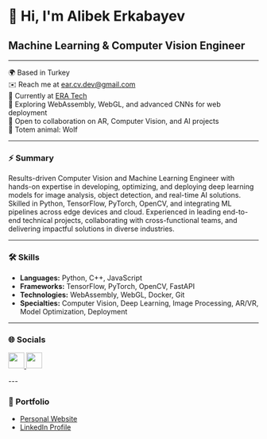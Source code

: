 # 👋 Hi, I'm Alibek Erkabayev

## Machine Learning & Computer Vision Engineer

---

🌍 Based in Turkey  
✉️ Reach me at [ear.cv.dev@gmail.com](mailto:ear.cv.dev@gmail.com)  
🚀 Currently at [ERA Tech](https://www.linkedin.com/company/era-techh)  
🧠 Exploring WebAssembly, WebGL, and advanced CNNs for web deployment  
🤝 Open to collaboration on AR, Computer Vision, and AI projects  
🐺 Totem animal: Wolf

---

### ⚡ Summary

Results-driven Computer Vision and Machine Learning Engineer with hands-on expertise in developing, optimizing, and deploying deep learning models for image analysis, object detection, and real-time AI solutions. Skilled in Python, TensorFlow, PyTorch, OpenCV, and integrating ML pipelines across edge devices and cloud. Experienced in leading end-to-end technical projects, collaborating with cross-functional teams, and delivering impactful solutions in diverse industries.

---

### 🛠️ Skills

- **Languages:** Python, C++, JavaScript
- **Frameworks:** TensorFlow, PyTorch, OpenCV, FastAPI
- **Technologies:** WebAssembly, WebGL, Docker, Git
- **Specialties:** Computer Vision, Deep Learning, Image Processing, AR/VR, Model Optimization, Deployment

---

### 🌐 Socials
<p align="left">
    <a href="https://www.linkedin.com/in/bigalex95" target="_blank" rel="noreferrer">
  <picture>
  <source media="(prefers-color-scheme: dark)" srcset="https://raw.githubusercontent.com/danielcranney/readme-generator/main/public/icons/socials/linkedin-dark.svg" />
  <source media="(prefers-color-scheme: light)" srcset="https://raw.githubusercontent.com/danielcranney/readme-generator/main/public/icons/socials/linkedin.svg" />
  <img src="https://raw.githubusercontent.com/danielcranney/readme-generator/main/public/icons/socials/linkedin.svg" width="32" height="32" />
  </picture>
  </a>
    <a href="https://discord.com/users/alibek2024" target="_blank" rel="noreferrer">
  <picture>
  <source media="(prefers-color-scheme: dark)" srcset="https://raw.githubusercontent.com/danielcranney/readme-generator/main/public/icons/socials/discord-dark.svg" />
  <source media="(prefers-color-scheme: light)" srcset="https://raw.githubusercontent.com/danielcranney/readme-generator/main/public/icons/socials/discord.svg" />
  <img src="https://raw.githubusercontent.com/danielcranney/readme-generator/main/public/icons/socials/discord.svg" width="32" height="32" />
  </picture>
  </a>
</p>
---

### 🔗 Portfolio

- [Personal Website](https://bigalex95.github.io/)
- [LinkedIn Profile](https://www.linkedin.com/in/bigalex95/)                
